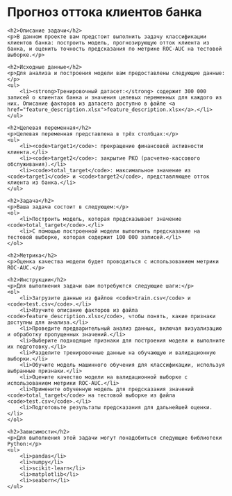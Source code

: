 <h1>Прогноз оттока клиентов банка</h1>

    <h2>Описание задачи</h2>
    <p>В данном проекте вам предстоит выполнить задачу классификации клиентов банка: построить модель, прогнозирующую отток клиента из банка, и оценить точность предсказания по метрике ROC-AUC на тестовой выборке.</p>

    <h2>Исходные данные</h2>
    <p>Для анализа и построения модели вам предоставлены следующие данные:</p>
    <ul>
        <li><strong>Тренировочный датасет:</strong> содержит 300 000 записей о клиентах банка и значения целевых переменных для каждого из них. Описание факторов из датасета доступно в файле <a href="feature_description.xlsx">feature_description.xlsx</a>.</li>
    </ul>

    <h2>Целевая переменная</h2>
    <p>Целевая переменная представлена в трёх столбцах:</p>
    <ul>
        <li><code>target1</code>: прекращение финансовой активности клиента.</li>
        <li><code>target2</code>: закрытие РКО (расчетно-кассового обслуживания).</li>
        <li><code>total_target</code>: максимальное значение из <code>target1</code> и <code>target2</code>, представляющее отток клиента из банка.</li>
    </ul>

    <h2>Задача</h2>
    <p>Ваша задача состоит в следующем:</p>
    <ol>
        <li>Построить модель, которая предсказывает значение <code>total_target</code>.</li>
        <li>С помощью построенной модели выполнить предсказание на тестовой выборке, которая содержит 100 000 записей.</li>
    </ol>

    <h2>Метрика</h2>
    <p>Оценка качества модели будет проводиться с использованием метрики ROC-AUC.</p>

    <h2>Инструкции</h2>
    <p>Для выполнения задачи вам потребуются следующие шаги:</p>
    <ol>
        <li>Загрузите данные из файлов <code>train.csv</code> и <code>test.csv</code>.</li>
        <li>Изучите описание факторов из файла <code>feature_description.xlsx</code>, чтобы понять, какие признаки доступны для анализа.</li>
        <li>Проведите предварительный анализ данных, включая визуализацию и обработку пропущенных значений.</li>
        <li>Выберите подходящие признаки для построения модели и выполните их подготовку.</li>
        <li>Разделите тренировочные данные на обучающую и валидационную выборки.</li>
        <li>Обучите модель машинного обучения для классификации, используя выбранные признаки.</li>
        <li>Оцените качество модели на валидационной выборке с использованием метрики ROC-AUC.</li>
        <li>Примените обученную модель для предсказания значений <code>total_target</code> на тестовой выборке из файла <code>test.csv</code>.</li>
        <li>Подготовьте результаты предсказания для дальнейшей оценки.</li>
    </ol>

    <h2>Зависимости</h2>
    <p>Для выполнения этой задачи могут понадобиться следующие библиотеки Python:</p>
    <ul>
        <li>pandas</li>
        <li>numpy</li>
        <li>scikit-learn</li>
        <li>matplotlib</li>
        <li>seaborn</li>
    </ul>
